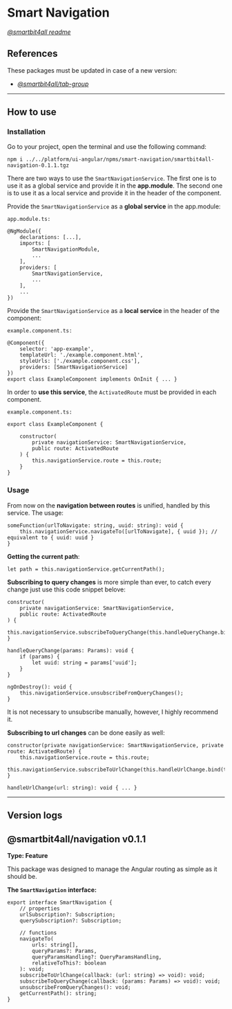 # Smart Navigation

[_@smartbit4all readme_](../../README.md)

## References

These packages must be updated in case of a new version:

-   [_@smartbit4all/tab-group_](../smart-tab-group/versionLogs.md)

---

## How to use

### Installation

Go to your project, open the terminal and use the following command:

    npm i ../../platform/ui-angular/npms/smart-navigation/smartbit4all-navigation-0.1.1.tgz

There are two ways to use the `SmartNavigationService`. The first one is to use it as a global service and provide it in the **app.module**. The second one is to use it as a local service and provide it in the header of the component.

Provide the `SmartNavigationService` as a **global service** in the app.module:

`app.module.ts:`

    @NgModule({
        declarations: [...],
        imports: [
            SmartNavigationModule,
            ...
        ],
        providers: [
            SmartNavigationService,
            ...
        ],
        ...
    })

Provide the `SmartNavigationService` as a **local service** in the header of the component:

`example.component.ts:`

    @Component({
        selector: 'app-example',
        templateUrl: './example.component.html',
        styleUrls: ['./example.component.css'],
        providers: [SmartNavigationService]
    })
    export class ExampleComponent implements OnInit { ... }

In order to **use this service**, the `ActivatedRoute` must be provided in each component.

`example.component.ts:`

    export class ExampleComponent {

        constructor(
            private navigationService: SmartNavigationService,
            public route: ActivatedRoute
        ) {
            this.navigationService.route = this.route;
        }
    }

### Usage

From now on the **navigation between routes** is unified, handled by this service. The usage:

    someFunction(urlToNavigate: string, uuid: string): void {
    	this.navigationService.navigateTo([urlToNavigate], { uuid }); // equivalent to { uuid: uuid }
    }

**Getting the current path**:

    let path = this.navigationService.getCurrentPath();

**Subscribing to query changes** is more simple than ever, to catch every change just use this code snippet belove:

    constructor(
        private navigationService: SmartNavigationService,
        public route: ActivatedRoute
    ) {
        this.navigationService.subscribeToQueryChange(this.handleQueryChange.bind(this));
    }

    handleQueryChange(params: Params): void {
    	if (params) {
    		let uuid: string = params['uuid'];
    	}
    }

    ngOnDestroy(): void {
    	this.navigationService.unsubscribeFromQueryChanges();
    }

It is not necessary to unsubscribe manually, however, I highly recommend it.

**Subscribing to url changes** can be done easily as well:

    constructor(private navigationService: SmartNavigationService, private route: ActivatedRoute) {
        this.navigationService.route = this.route;
        this.navigationService.subscribeToUrlChange(this.handleUrlChange.bind(this));
    }

    handleUrlChange(url: string): void { ... }

---

## Version logs

## @smartbit4all/navigation v0.1.1

**Type: Feature**

This package was designed to manage the Angular routing as simple as it should be.

**The `SmartNavigation` interface:**

    export interface SmartNavigation {
        // properties
        urlSubscription?: Subscription;
        querySubscription?: Subscription;

        // functions
        navigateTo(
            urls: string[],
            queryParams?: Params,
            queryParamsHandling?: QueryParamsHandling,
            relativeToThis?: boolean
        ): void;
        subscribeToUrlChange(callback: (url: string) => void): void;
        subscribeToQueryChange(callback: (params: Params) => void): void;
        unsubscribeFromQueryChanges(): void;
        getCurrentPath(): string;
    }
